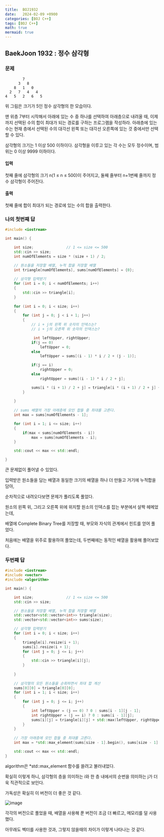 ```yaml
---
title:  BOJ1932
date:   2024-02-09 +0900
categories: [BOJ C++]
tags: [BOJ C++]
math: true
mermaid: true
---
```


## BaekJoon 1932 : 정수 삼각형

### 문제 
```
        7
      3   8
    8   1   0
  2   7   4   4
4   5   2   6   5
```
위 그림은 크기가 5인 정수 삼각형의 한 모습이다.

맨 위층 7부터 시작해서 아래에 있는 수 중 하나를 선택하여 아래층으로 내려올 때, 이제까지 선택된 수의 합이 최대가 되는 경로를 구하는 프로그램을 작성하라. 아래층에 있는 수는 현재 층에서 선택된 수의 대각선 왼쪽 또는 대각선 오른쪽에 있는 것 중에서만 선택할 수 있다.

삼각형의 크기는 1 이상 500 이하이다. 삼각형을 이루고 있는 각 수는 모두 정수이며, 범위는 0 이상 9999 이하이다.

#### 입력
첫째 줄에 삼각형의 크기 n(1 ≤ n ≤ 500)이 주어지고, 둘째 줄부터 n+1번째 줄까지 정수 삼각형이 주어진다.
#### 출력 
첫째 줄에 합이 최대가 되는 경로에 있는 수의 합을 출력한다.

### 나의 첫번째 답

```cpp
#include <iostream>

int main() {

    int size;               // 1 <= size <= 500
    std::cin >> size;
    int numOfElements = size * (size + 1) / 2;

    // 원소들을 저장할 배열, 누적 합을 저장할 배열
    int triangle[numOfElements], sums[numOfElements] = {0};
    
    // 삼각형 입력받기
    for (int i = 0; i < numOfElements; i++)
    {
        std::cin >> triangle[i];
    }
    
    for (int i = 0; i < size; i++)
    {
        for (int j = 0; j < i + 1; j++)
        {
            // i + j의 왼쪽 위 숫자의 인덱스는?     
            // i + j의 오른쪽 위 숫자의 인덱스는?   

             int leftUpper, rightUpper;
            if(j == 0)
                leftUpper = 0;
            else
                leftUpper = sums[(i - 1) * i / 2 + (j - 1)];

            if(j == i)
                rightUpper = 0;
            else
                rightUpper = sums[(i - 1) * i / 2 + j];

            sums[i * (i + 1) / 2 + j] = triangle[i * (i + 1) / 2 + j] + std::max(leftUpper, rightUpper);
        }
        
    }
    
    // sums 배열의 가장 아래층에 모인 합들 중 최대를 고른다.
    int max = sums[numOfElements - 1];

    for (int i = 1; i <= size; i++)
    {
        if(max < sums[numOfElements - i])
            max = sums[numOfElements - i];
    }

    std::cout << max << std::endl;

}
```
큰 문제없이 풀어낼 수 있었다.

입력받은 원소들을 담는 배열과 동일한 크기의 배열을 하나 더 만들고 거기에 누적합을 담아,

순차적으로 내려오다보면 문제가 풀리도록 풀었다.

원소의 왼쪽 위, 그리고 오른쪽 위에 위치할 원소의 인덱스를 잡는 부분에서 살짝 헤메었는데,

배열에 Complete Binary Tree를 저장할 때, 부모와 자식의 관계에서 힌트를 얻어 풀었다.

처음에는 배열을 위주로 활용하여 풀었는데, 두번째에는 동적인 배열을 활용해 풀어보았다.

### 두번째 답

``` cpp
#include <iostream>
#include <vector>
#include <algorithm>

int main() {

    int size;               // 1 <= size <= 500
    std::cin >> size;

    // 원소들을 저장할 배열, 누적 합을 저장할 배열
    std::vector<std::vector<int>> triangle(size);
    std::vector<std::vector<int>> sums(size);

    // 삼각형 입력받기
    for (int i = 0; i < size; i++)
    {
        triangle[i].resize(i + 1);
        sums[i].resize(i + 1);
        for (int j = 0; j <= i; j++)
        {
            std::cin >> triangle[i][j];
        }
        
    }
    
    // 삼각형의 모든 원소들을 순회하면서 최대 합 계산
    sums[0][0] = triangle[0][0];
    for (int i = 1; i < size; i++)
    {
        for (int j = 0; j <= i; j++)
        {
            int leftUpper = (j == 0) ? 0 : sums[i - 1][j - 1];
            int rightUpper = (j == i) ? 0 : sums[i - 1][j];
            sums[i][j] = triangle[i][j] + std::max(leftUpper, rightUpper);
        }
    }
    
    // 가장 아래층에 모인 합들 중 최대를 고른다.
    int max = *std::max_element(sums[size - 1].begin(), sums[size - 1].end());

    std::cout << max << std::endl;
}
```
algorithm은 *std::max_element 함수를 쓸려고 불러내었다.

확실히 이렇게 하니, 삼각형의 층을 의미하는 i와 한 층 내에서의 순번을 의미하는 j가 더욱 직관적으로 보인다.

가독성은 확실히 이 버전이 더 좋은 것 같다. <br>

![image](https://github.com/BJH7536/BJH7536.github.io/assets/114412598/e48a0ff9-6167-4ea8-8e00-364529d83c1e)

각각의 버전으로 풀었을 때, 배열을 사용해 푼 버전이 조금 더 빠르고, 메모리를 덜 사용했다.

아무래도 벡터를 사용한 것과, 그렇지 않을때의 차이가 이렇게 나타나는 것 같다.